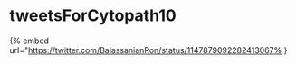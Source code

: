 # tweetsForCytopath10

{% embed url="https://twitter.com/BalassanianRon/status/1147879092282413067% }

